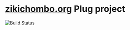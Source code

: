 # [zikichombo.org](http://zikichombo.org) Plug project

[![Build Status](https://travis-ci.com/zikichombo/plug.svg?branch=master)](https://travis-ci.com/zikichombo/plug)
